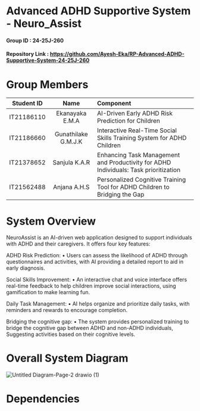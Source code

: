 # Advanced ADHD Supportive System - Neuro_Assist

#### Group ID : 24-25J-260

#### Repository Link : https://github.com/Ayesh-Eka/RP-Advanced-ADHD-Supportive-System-24-25J-260

# Group Members

|   Student ID | Name| Component  |
| :---:         |     :---:       |          :--- |
| IT21186110  | Ekanayaka E.M.A  | AI-Driven Early ADHD Risk Prediction for Children |
| IT21186660     | Gunathilake G.M.J.K  | Interactive Real-Time Social Skills Training System for ADHD Children  |
| IT21378652     | Sanjula K.A.R  | Enhancing Task Management and Productivity for ADHD Individuals: Task prioritization  |
| IT21562488  | Anjana A.H.S  | Personalized Cognitive Training Tool for ADHD Children to Bridging the Gap     |


# System Overview
NeuroAssist is an AI-driven web application designed to support individuals with ADHD 
and their caregivers. It offers four key features:

ADHD Risk Prediction: 
• Users can assess the likelihood of ADHD through questionnaires and 
activities, with AI providing a detailed report to aid in early diagnosis.

Social Skills Improvement: 
• An interactive chat and voice interface offers real-time feedback to help 
children improve social interactions, using gamification to make learning 
fun.

Daily Task Management: 
• AI helps organize and prioritize daily tasks, with reminders and rewards to 
encourage completion.

Bridging the cognitive gap: 
• The system provides personalized training to bridge the cognitive gap 
between ADHD and non-ADHD individuals, Suggesting activities based on their cognitive levels.



# Overall System Diagram
![Untitled Diagram-Page-2 drawio (1)](https://github.com/user-attachments/assets/fe6fb785-1238-4228-95a7-01e54b39b397)

# Dependencies





